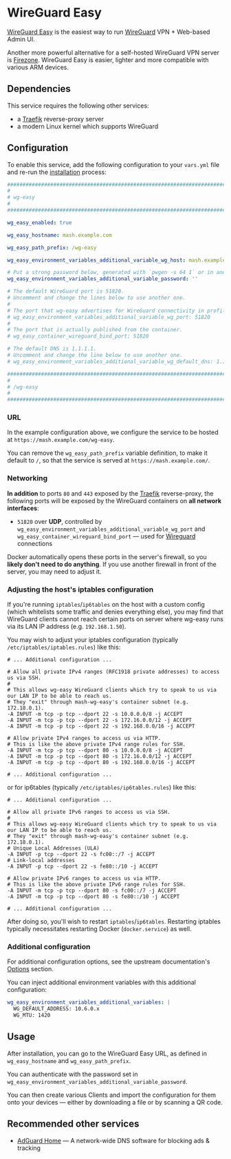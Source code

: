 # WireGuard Easy

[WireGuard Easy](https://github.com/wg-easy/wg-easy) is the easiest way to run [WireGuard](https://www.wireguard.com/) VPN + Web-based Admin UI.

Another more powerful alternative for a self-hosted WireGuard VPN server is [Firezone](firezone.md). WireGuard Easy is easier, lighter and more compatible with various ARM devices.


## Dependencies

This service requires the following other services:

- a [Traefik](traefik.md) reverse-proxy server
- a modern Linux kernel which supports WireGuard


## Configuration

To enable this service, add the following configuration to your `vars.yml` file and re-run the [installation](../installing.md) process:

```yaml
########################################################################
#                                                                      #
# wg-easy                                                              #
#                                                                      #
########################################################################

wg_easy_enabled: true

wg_easy_hostname: mash.example.com

wg_easy_path_prefix: /wg-easy

wg_easy_environment_variables_additional_variable_wg_host: mash.example.com

# Put a strong password below, generated with `pwgen -s 64 1` or in another way
wg_easy_environment_variables_additional_variable_password: ''

# The default WireGuard port is 51820.
# Uncomment and change the lines below to use another one.
#
# The port that wg-easy advertises for WireGuard connectivity in profile files.
# wg_easy_environment_variables_additional_variable_wg_port: 51820
#
# The port that is actually published from the container.
# wg_easy_container_wireguard_bind_port: 51820

# The default DNS is 1.1.1.1.
# Uncomment and change the line below to use another one.
# wg_easy_environment_variables_additional_variable_wg_default_dns: 1.1.1.1

########################################################################
#                                                                      #
# /wg-easy                                                             #
#                                                                      #
########################################################################
```

### URL

In the example configuration above, we configure the service to be hosted at `https://mash.example.com/wg-easy`.

You can remove the `wg_easy_path_prefix` variable definition, to make it default to `/`, so that the service is served at `https://mash.example.com/`.


### Networking

**In addition** to ports `80` and `443` exposed by the [Traefik](traefik.md) reverse-proxy, the following ports will be exposed by the WireGuard containers on **all network interfaces**:

- `51820` over **UDP**, controlled by `wg_easy_environment_variables_additional_variable_wg_port` and `wg_easy_container_wireguard_bind_port` — used for [Wireguard](https://www.wireguard.com/) connections

Docker automatically opens these ports in the server's firewall, so you **likely don't need to do anything**. If you use another firewall in front of the server, you may need to adjust it.

### Adjusting the host's iptables configuration

If you're running `iptables`/`ip6tables` on the host with a custom config (which whitelists some traffic and denies everything else), you may find that WireGuard clients cannot reach certain ports on server where wg-easy runs via its LAN IP address (e.g. `192.168.1.50`).

You may wish to adjust your iptables configuration (typically `/etc/iptables/iptables.rules`) like this:

```iptables
# ... Additional configuration ...

# Allow all private IPv4 ranges (RFC1918 private addresses) to access us via SSH.
#
# This allows wg-easy WireGuard clients which try to speak to us via our LAN IP to be able to reach us.
# They "exit" through mash-wg-easy's container subnet (e.g. 172.18.0.1).
-A INPUT -m tcp -p tcp --dport 22 -s 10.0.0.0/8 -j ACCEPT
-A INPUT -m tcp -p tcp --dport 22 -s 172.16.0.0/12 -j ACCEPT
-A INPUT -m tcp -p tcp --dport 22 -s 192.168.0.0/16 -j ACCEPT

# Allow private IPv4 ranges to access us via HTTP.
# This is like the above private IPv4 range rules for SSH.
-A INPUT -m tcp -p tcp --dport 80 -s 10.0.0.0/8 -j ACCEPT
-A INPUT -m tcp -p tcp --dport 80 -s 172.16.0.0/12 -j ACCEPT
-A INPUT -m tcp -p tcp --dport 80 -s 192.168.0.0/16 -j ACCEPT

# ... Additional configuration ...
```

or for ip6tables (typically `/etc/iptables/ip6tables.rules`) like this:

```iptables
# ... Additional configuration ...

# Allow all private IPv6 ranges to access us via SSH.
#
# This allows wg-easy WireGuard clients which try to speak to us via our LAN IP to be able to reach us.
# They "exit" through mash-wg-easy's container subnet (e.g. 172.18.0.1).
# Unique Local Addresses (ULA)
-A INPUT -p tcp --dport 22 -s fc00::/7 -j ACCEPT
# Link-local addresses
-A INPUT -p tcp --dport 22 -s fe80::/10 -j ACCEPT

# Allow private IPv6 ranges to access us via HTTP.
# This is like the above private IPv6 range rules for SSH.
-A INPUT -m tcp -p tcp --dport 80 -s fc00::/7 -j ACCEPT
-A INPUT -m tcp -p tcp --dport 80 -s fe80::/10 -j ACCEPT

# ... Additional configuration ...
```

After doing so, you'll wish to restart `iptables`/`ip6tables`. Restarting iptables typically necessitates restarting Docker (`docker.service`) as well.

### Additional configuration

For additional configuration options, see the upstream documentation's [Options](https://github.com/WeeJeWel/wg-easy#options) section.

You can inject additional environment variables with this additional configuration:

```yaml
wg_easy_environment_variables_additional_variables: |
  WG_DEFAULT_ADDRESS: 10.6.0.x
  WG_MTU: 1420
```

## Usage

After installation, you can go to the WireGuard Easy URL, as defined in `wg_easy_hostname` and `wg_easy_path_prefix`.

You can authenticate with the password set in `wg_easy_environment_variables_additional_variable_password`.

You can then create various Clients and import the configuration for them onto your devices — either by downloading a file or by scanning a QR code.

## Recommended other services

- [AdGuard Home](adguard-home.md) — A network-wide DNS software for blocking ads & tracking
